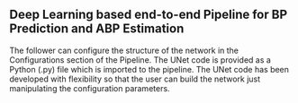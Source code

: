 ## Deep Learning based end-to-end Pipeline for BP Prediction and ABP Estimation
The follower can configure the structure of the network in the Configurations section of the Pipeline. The UNet code is provided as a Python (.py) file which is imported to the pipeline. The UNet code has been developed with flexibility so that the user can build the network just manipulating the configuration parameters.
